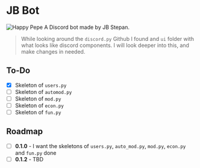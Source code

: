 # JB Bot
![Happy Pepe](images/HappyPepe.png)
A Discord bot made by JB Stepan.

> While looking around the `discord.py` Github I found and `ui` folder with what looks like discord components. I will look deeper into this, and make changes in needed.

## To-Do
- [x] Skeleton of `users.py`
- [ ] Skeleton of `automod.py`
- [ ] Skeleton of `mod.py`
- [ ] Skeleton of `econ.py`
- [ ] Skeleton of `fun.py`

## Roadmap
- [ ] **0.1.0** - I want the skeletons of `users.py`, `auto_mod.py`, `mod.py`, `econ.py` and `fun.py` done
- [ ] **0.1.2** - TBD
